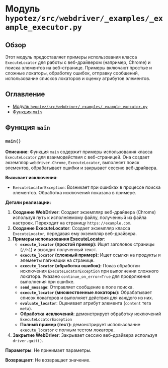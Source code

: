 # Модуль `hypotez/src/webdriver/_examples/_example_executor.py`

## Обзор

Этот модуль предоставляет примеры использования класса `ExecuteLocator` для работы с веб-драйвером (например, Chrome) и поиска элементов на веб-странице.  Примеры включают простые и сложные локаторы, обработку ошибок, отправку сообщений, использование списков локаторов и оценку атрибутов элементов.

## Оглавление

* [Модуль `hypotez/src/webdriver/_examples/_example_executor.py`](#модуль-hypotezsrcwebdriver_examples_example_executorpy)
* [Функция `main`](#функция-main)


## Функция `main`

### `main()`

**Описание**: Функция `main` содержит примеры использования класса `ExecuteLocator` для взаимодействия с веб-страницей.  Она создает экземпляр `webdriver.Chrome`, `ExecuteLocator`, выполняет поиск элементов, обрабатывает ошибки и закрывает сессию веб-драйвера.

**Вызывает исключения**:
* `ExecuteLocatorException`: Возникает при ошибках в процессе поиска элементов.  Обработка исключений показана в примере.

**Детали реализации:**

1. **Создание WebDriver**: Создает экземпляр веб-драйвера (Chrome) используя путь к исполняемому файлу, полученный из файла настроек.  Переходит на страницу `https://example.com`.
2. **Создание ExecuteLocator**: Создает экземпляр класса `ExecuteLocator`, передавая ему экземпляр веб-драйвера.
3. **Примеры использования ExecuteLocator**: 
    * **`execute_locator` (простой пример):** Ищет заголовок страницы (`//h1`) и выводит полученный текст.
    * **`execute_locator` (сложный пример):** Ищет ссылки на продукты и элементы пагинации на странице.
    * **`execute_locator` (обработка ошибок):**  Показ обработки исключения `ExecuteLocatorException` при выполнении сложного локатора. Указано `continue_on_error=True` для продолжения выполнения при ошибке.
    * **`send_message`**: Отправляет сообщение в поле поиска.
    * **`execute_locator` (множественные локаторы):**  Обрабатывает список локаторов и выполняет действия для каждого из них.
    * **`evaluate_locator`**: Оценивает атрибут элемента (`content` тега `meta`).
    * **Обработка исключений**: демонстрирует обработку исключений `ExecuteLocatorException`
    * **Полный пример (тест):** демонстрирует использование `execute_locator` с полным тестом локатора.
4. **Закрытие WebDriver**: Закрывает сессию веб-драйвера используя `driver.quit()`.


**Параметры**:
Не принимает параметры.

**Возвращает**:
Не возвращает значение.

```